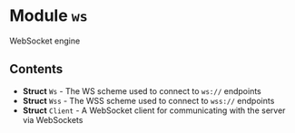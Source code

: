# Module `ws`

WebSocket engine

## Contents

* **Struct** `Ws` - The WS scheme used to connect to `ws://` endpoints
* **Struct** `Wss` - The WSS scheme used to connect to `wss://` endpoints
* **Struct** `Client` - A WebSocket client for communicating with the server via WebSockets

